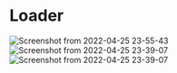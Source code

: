 # Loader
![Screenshot from 2022-04-25 23-55-43](https://user-images.githubusercontent.com/88849351/165153867-0150401e-3362-44df-a22f-a9ed2b782150.png)
![Screenshot from 2022-04-25 23-39-07](https://user-images.githubusercontent.com/88849351/165149065-2cfbe86c-9fb7-4c7f-8dd5-3ef156e785dd.png)
![Screenshot from 2022-04-25 23-39-07](https://user-images.githubusercontent.com/88849351/165149091-5ed97e48-9343-4ea9-bf4d-fd01e9cf148c.png)

